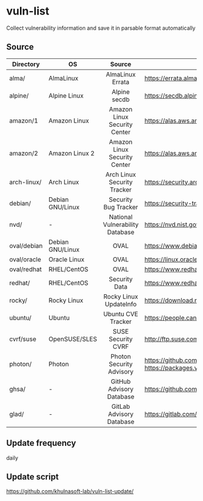 # vuln-list
Collect vulnerability information and save it in parsable format automatically

## Source

| Directory   | OS               |              Source             | URL                                                                                                                   |
|-------------|------------------|:-------------------------------:|-----------------------------------------------------------------------------------------------------------------------|
| alma/       | AlmaLinux        | AlmaLinux Errata                | https://errata.almalinux.org/8/errata.json                                                                                        |
| alpine/     | Alpine Linux     | Alpine secdb                    | https://secdb.alpinelinux.org/                                                                                        |
| amazon/1    | Amazon Linux     | Amazon Linux Security Center    | https://alas.aws.amazon.com/                                                                                          |
| amazon/2    | Amazon Linux 2   | Amazon Linux Security Center    | https://alas.aws.amazon.com/alas2.html                                                                                |
| arch-linux/ | Arch Linux       | Arch Linux Security Tracker     | https://security.archlinux.org/json                                                                                |
| debian/     | Debian GNU/Linux | Security Bug Tracker            | https://security-tracker.debian.org/tracker/                                                                          |
| nvd/        | -                | National Vulnerability Database | https://nvd.nist.gov/                                                                                                 |
| oval/debian | Debian GNU/Linux | OVAL                            | https://www.debian.org/security/oval/                                                                                 |
| oval/oracle | Oracle Linux     | OVAL                            | https://linux.oracle.com/security/oval/                                                                               |
| oval/redhat | RHEL/CentOS      | OVAL                            | https://www.redhat.com/security/data/oval/v2/                                                                         |
| redhat/     | RHEL/CentOS      | Security Data                   | https://www.redhat.com/security/data/metrics/                                                                         |
| rocky/      | Rocky Linux      | Rocky Linux UpdateInfo          | https://download.rockylinux.org/pub/rocky                                                                         |
| ubuntu/     | Ubuntu           | Ubuntu CVE Tracker              | https://people.canonical.com/~ubuntu-security/cve/                                                                    |
| cvrf/suse   | OpenSUSE/SLES    | SUSE Security CVRF              | http://ftp.suse.com/pub/projects/security/cvrf/                                                                       |
| photon/     | Photon           | Photon Security Advisory        | https://github.com/vmware/photon/wiki/Security-Advisories<br>https://packages.vmware.com/photon/photon_cve_metadata/  |
| ghsa/       | -                | GitHub Advisory Database        | https://github.com/advisories/                                                                                        |
| glad/       | -                | GitLab Advisory Database        | https://gitlab.com/gitlab-org/advisories-community/                                                                   |

## Update frequency
daily

## Update script
https://github.com/khulnasoft-lab/vuln-list-update/

